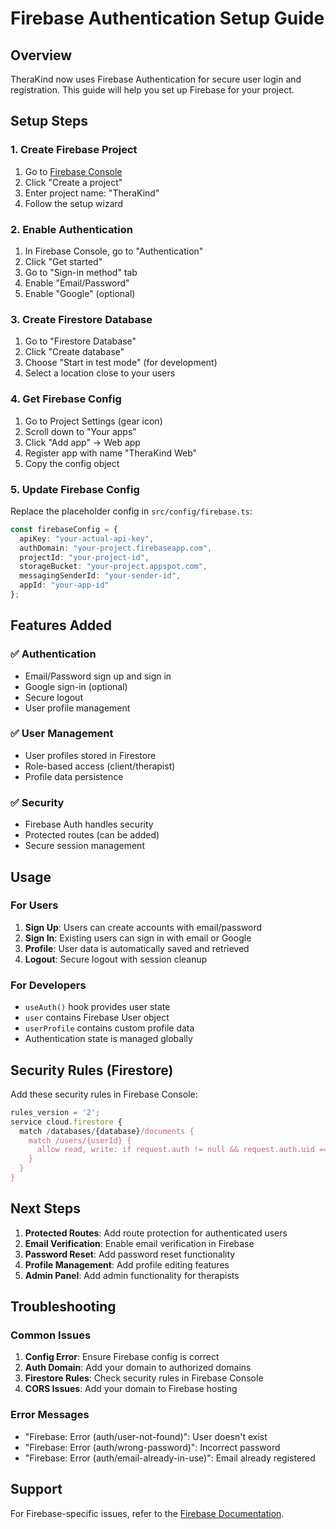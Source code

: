 # Firebase Authentication Setup Guide

## Overview
TheraKind now uses Firebase Authentication for secure user login and registration. This guide will help you set up Firebase for your project.

## Setup Steps

### 1. Create Firebase Project
1. Go to [Firebase Console](https://console.firebase.google.com/)
2. Click "Create a project"
3. Enter project name: "TheraKind"
4. Follow the setup wizard

### 2. Enable Authentication
1. In Firebase Console, go to "Authentication"
2. Click "Get started"
3. Go to "Sign-in method" tab
4. Enable "Email/Password"
5. Enable "Google" (optional)

### 3. Create Firestore Database
1. Go to "Firestore Database"
2. Click "Create database"
3. Choose "Start in test mode" (for development)
4. Select a location close to your users

### 4. Get Firebase Config
1. Go to Project Settings (gear icon)
2. Scroll down to "Your apps"
3. Click "Add app" → Web app
4. Register app with name "TheraKind Web"
5. Copy the config object

### 5. Update Firebase Config
Replace the placeholder config in `src/config/firebase.ts`:

```typescript
const firebaseConfig = {
  apiKey: "your-actual-api-key",
  authDomain: "your-project.firebaseapp.com",
  projectId: "your-project-id",
  storageBucket: "your-project.appspot.com",
  messagingSenderId: "your-sender-id",
  appId: "your-app-id"
};
```

## Features Added

### ✅ Authentication
- Email/Password sign up and sign in
- Google sign-in (optional)
- Secure logout
- User profile management

### ✅ User Management
- User profiles stored in Firestore
- Role-based access (client/therapist)
- Profile data persistence

### ✅ Security
- Firebase Auth handles security
- Protected routes (can be added)
- Secure session management

## Usage

### For Users
1. **Sign Up**: Users can create accounts with email/password
2. **Sign In**: Existing users can sign in with email or Google
3. **Profile**: User data is automatically saved and retrieved
4. **Logout**: Secure logout with session cleanup

### For Developers
- `useAuth()` hook provides user state
- `user` contains Firebase User object
- `userProfile` contains custom profile data
- Authentication state is managed globally

## Security Rules (Firestore)

Add these security rules in Firebase Console:

```javascript
rules_version = '2';
service cloud.firestore {
  match /databases/{database}/documents {
    match /users/{userId} {
      allow read, write: if request.auth != null && request.auth.uid == userId;
    }
  }
}
```

## Next Steps

1. **Protected Routes**: Add route protection for authenticated users
2. **Email Verification**: Enable email verification in Firebase
3. **Password Reset**: Add password reset functionality
4. **Profile Management**: Add profile editing features
5. **Admin Panel**: Add admin functionality for therapists

## Troubleshooting

### Common Issues
1. **Config Error**: Ensure Firebase config is correct
2. **Auth Domain**: Add your domain to authorized domains
3. **Firestore Rules**: Check security rules in Firebase Console
4. **CORS Issues**: Add your domain to Firebase hosting

### Error Messages
- "Firebase: Error (auth/user-not-found)": User doesn't exist
- "Firebase: Error (auth/wrong-password)": Incorrect password
- "Firebase: Error (auth/email-already-in-use)": Email already registered

## Support
For Firebase-specific issues, refer to the [Firebase Documentation](https://firebase.google.com/docs). 